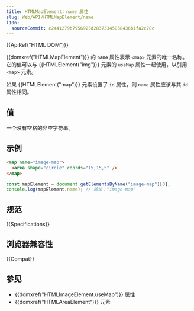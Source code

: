 ```yaml
---
title: HTMLMapElement：name 属性
slug: Web/API/HTMLMapElement/name
l10n:
  sourceCommit: c2441279b7956925d28373345838436b1fa2c78c
---
```


{{ApiRef("HTML DOM")}}

{{domxref("HTMLMapElement")}} 的 **`name`** 属性表示 `<map>` 元素的唯一名称。它的值可以与 {{HTMLElement("img")}} 元素的 `useMap` 属性一起使用，以引用 `<map>` 元素。

如果 {{HTMLElement("map")}} 元素设置了 `id` 属性，则 `name` 属性应该与其 `id` 属性相同。

## 值

一个没有空格的非空字符串。

## 示例

```html
<map name="image-map">
  <area shape="circle" coords="15,15,5" />
</map>
```

```js
const mapElement = document.getElementsByName("image-map")[0];
console.log(mapElement.name); // 输出："image-map"
```

## 规范

{{Specifications}}

## 浏览器兼容性

{{Compat}}

## 参见

- {{domxref("HTMLImageElement.useMap")}} 属性
- {{domxref("HTMLAreaElement")}} 元素
